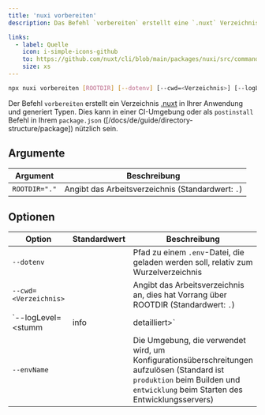 ```yaml
---
title: 'nuxi vorbereiten'
description: Das Befehl `vorbereiten` erstellt eine `.nuxt` Verzeichnis in Ihrer Anwendung und generiert Typen. Dies kann in einer CI-Umgebung oder als `postinstall` Befehl in Ihrem `package.json` ([/docs/guide/directory-structure/package]) nützlich sein.

links:
  - label: Quelle
    icon: i-simple-icons-github
    to: https://github.com/nuxt/cli/blob/main/packages/nuxi/src/commands/prepare.ts
    size: xs
---
```


<!--prepare-cmd-->
```bash [Terminal]
npx nuxi vorbereiten [ROOTDIR] [--dotenv] [--cwd=<Verzeichnis>] [--logLevel=<stumm|info|detailliert>] [--envName]
```
<!--/prepare-cmd-->

Der Befehl `vorbereiten` erstellt ein Verzeichnis [.nuxt](/docs/de/guide/directory-structure/nuxt) in Ihrer Anwendung und generiert Typen. Dies kann in einer CI-Umgebung oder als `postinstall` Befehl in Ihrem `package.json` ([/docs/de/guide/directory-structure/package]) nützlich sein.

## Argumente

<!--prepare-args-->
Argument | Beschreibung
--- | ---
`ROOTDIR="."` | Angibt das Arbeitsverzeichnis (Standardwert: `.`)
<!--/prepare-args-->

## Optionen

<!--prepare-opts-->
Option | Standardwert | Beschreibung
--- | --- | ---
`--dotenv` |  | Pfad zu einem `.env`-Datei, die geladen werden soll, relativ zum Wurzelverzeichnis
`--cwd=<Verzeichnis>` |  | Angibt das Arbeitsverzeichnis an, dies hat Vorrang über ROOTDIR (Standardwert: `.`)
`--logLevel=<stumm|info|detailliert>` |  | Angibt den Build-Level der Protokollierung
`--envName` |  | Die Umgebung, die verwendet wird, um Konfigurationsüberschreitungen aufzulösen (Standard ist `produktion` beim Builden und `entwicklung` beim Starten des Entwicklungsservers)
<!--/prepare-opts-->